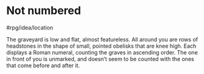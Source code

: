 # Not numbered

#rpg/idea/location

The graveyard is low and flat, almost featureless. All around you are rows of headstones in the shape of small, pointed obelisks that are knee high. Each displays a Roman numeral, counting the graves in ascending order. The one in front of you is unmarked, and doesn’t seem to be counted with the ones that come before and after it.

